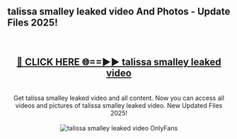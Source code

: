 <h2>talissa smalley leaked video And Photos - Update Files 2025!</h2>
<br>
<div align="center">
<h2><a href="https://betterlinks.top/A2PfLJ" rel="nofollow">🔴 CLICK HERE 🌐==►► talissa smalley leaked video</a></h2>
<br>
Get talissa smalley leaked video and all content. Now you can access all videos and pictures of talissa smalley leaked video. New Updated Files 2025!
<br>
<br>
<a href="https://betterlinks.top/A2PfLJ" rel="nofollow" data-target="animated-image.originalLink"><img src="https://i.imgur.com/dJHk4Zq.gif" alt="talissa smalley leaked video OnlyFans" style="max-width: 100%; display: inline-block;" data-target="animated-image.originalImage"></a>
</div>
<br>